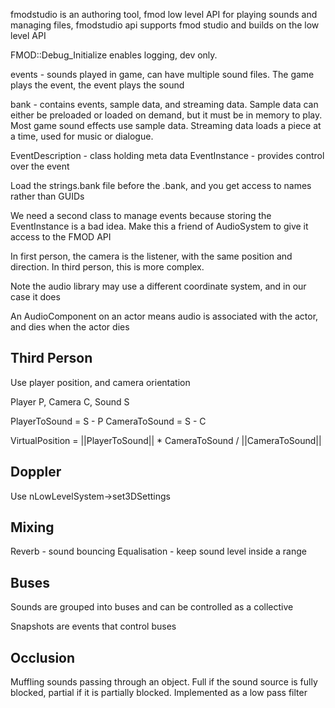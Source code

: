 fmodstudio is an authoring tool, fmod low level API for playing sounds and managing files, fmodstudio api supports fmod studio and builds on the low level API

FMOD::Debug_Initialize enables logging, dev only.

events - sounds played in game, can have multiple sound files. The game plays the event, the event plays the sound

bank - contains events, sample data, and streaming data. Sample data can either be preloaded or loaded on demand, but it must be in memory to play. Most game sound effects use sample data. Streaming data loads a piece at a time, used for music or dialogue.

EventDescription - class holding meta data
EventInstance - provides control over the event

Load the strings.bank file before the .bank, and you get access to names rather than GUIDs

We need a second class to manage events because storing the EventInstance is a bad idea. Make this a friend of AudioSystem to give it access to the FMOD API

In first person, the camera is the listener, with the same position and direction. In third person, this is more complex.

Note the audio library may use a different coordinate system, and in our case it does

An AudioComponent on an actor means audio is associated with the actor, and dies when the actor dies

## Third Person
Use player position, and camera orientation

Player P, Camera C, Sound S

PlayerToSound = S - P
CameraToSound = S - C

VirtualPosition = ||PlayerToSound|| * CameraToSound / ||CameraToSound||

## Doppler
Use nLowLevelSystem->set3DSettings

## Mixing
Reverb - sound bouncing
Equalisation - keep sound level inside a range

## Buses
Sounds are grouped into buses and can be controlled as a collective

Snapshots are events that control buses

## Occlusion
Muffling sounds passing through an object. Full if the sound source is fully blocked, partial if it is partially blocked. Implemented as a low pass filter
